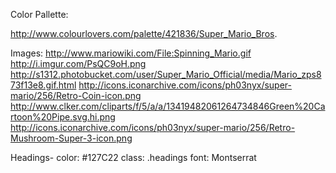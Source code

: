 Color Pallette:

http://www.colourlovers.com/palette/421836/Super_Mario_Bros.

Images:
http://www.mariowiki.com/File:Spinning_Mario.gif
http://i.imgur.com/PsQC9oH.png
http://s1312.photobucket.com/user/Super_Mario_Official/media/Mario_zps873f13e8.gif.html
http://icons.iconarchive.com/icons/ph03nyx/super-mario/256/Retro-Coin-icon.png
http://www.clker.com/cliparts/f/5/a/a/13419482061264734846Green%20Cartoon%20Pipe.svg.hi.png
http://icons.iconarchive.com/icons/ph03nyx/super-mario/256/Retro-Mushroom-Super-3-icon.png

Headings-
color: #127C22
class: .headings
font: Montserrat



